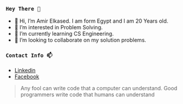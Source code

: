 ### `Hey There 👋`

- 👋 Hi, I’m Amir Elkased. I am form Egypt and I am 20 Years old.
- 👀 I’m interested in Problem Solving. 
- 🌱 I’m currently learning CS Engineering.
- 💞️ I’m looking to collaborate on my solution problems.

### `Contact Info 📫`

- [Linkedin](www.linkedin.com/in.amirelkased)
- [Facebook](www.facebook.me/amirelkased0)

> Any fool can write code that a computer can understand. Good programmers write code that humans can understand
<!---
amirelkased/amirelkased is a ✨ special ✨ repository because its `README.md` (this file) appears on your GitHub profile.
You can click the Preview link to take a look at your changes.
--->
